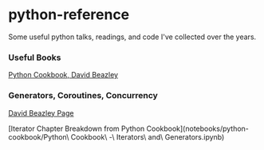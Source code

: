 # python-reference
Some useful python talks, readings, and code I've collected over the years.



### Useful Books
[Python Cookbook, David Beazley](https://www.oreilly.com/library/view/python-cookbook-3rd/9781449357337/)

### Generators, Coroutines, Concurrency
[David Beazley Page](http://www.dabeaz.com/coroutines/)

[Iterator Chapter Breakdown from Python Cookbook](notebooks/python-cookbook/Python\ Cookbook\ -\ Iterators\ and\ Generators.ipynb)
